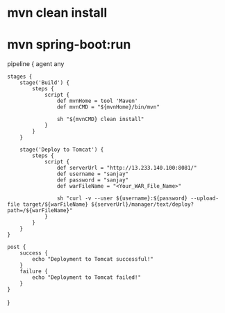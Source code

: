 # mvn clean install 
# mvn spring-boot:run

pipeline {
    agent any

    stages {
        stage('Build') {
            steps {
                script {
                    def mvnHome = tool 'Maven'
                    def mvnCMD = "${mvnHome}/bin/mvn"

                    sh "${mvnCMD} clean install"
                }
            }
        }

        stage('Deploy to Tomcat') {
            steps {
                script {
                    def serverUrl = "http://13.233.140.100:8081/"
                    def username = "sanjay"
                    def password = "sanjay"
                    def warFileName = "<Your_WAR_File_Name>"

                    sh "curl -v --user ${username}:${password} --upload-file target/${warFileName} ${serverUrl}/manager/text/deploy?path=/${warFileName}"
                }
            }
        }
    }

    post {
        success {
            echo "Deployment to Tomcat successful!"
        }
        failure {
            echo "Deployment to Tomcat failed!"
        }
    }
}

